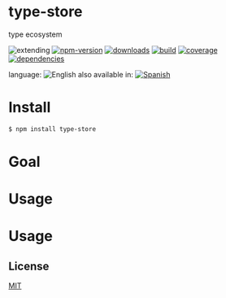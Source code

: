 # type-store
type ecosystem


![extending](https://img.shields.io/badge/stability-extending-orange.svg)
[![npm-version](https://img.shields.io/npm/v/type-store.svg)](https://npmjs.org/package/type-store)
[![downloads](https://img.shields.io/npm/dm/type-store.svg)](https://npmjs.org/package/type-store)
[![build](https://img.shields.io/travis/codenautas/type-store/master.svg)](https://travis-ci.org/codenautas/type-store)
[![coverage](https://img.shields.io/coveralls/codenautas/type-store/master.svg)](https://coveralls.io/r/codenautas/type-store)
[![dependencies](https://img.shields.io/david/codenautas/type-store.svg)](https://david-dm.org/codenautas/type-store)


language: ![English](https://raw.githubusercontent.com/codenautas/multilang/master/img/lang-en.png)
also available in:
[![Spanish](https://raw.githubusercontent.com/codenautas/multilang/master/img/lang-es.png)](LEEME.md)

# Install
```sh
$ npm install type-store
```

# Goal

# Usage
# Usage

## License

[MIT](LICENSE)

